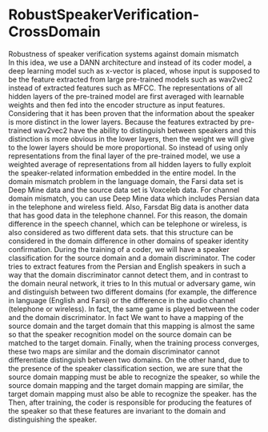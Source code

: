 # RobustSpeakerVerification-CrossDomain
Robustness of speaker verification systems against domain mismatch</br>
In this idea, we use a DANN architecture and instead of its coder model, a deep learning model such as x-vector is placed, whose input is supposed to be the feature extracted from large pre-trained models such as wav2vec2 instead of extracted features such as MFCC. The representations of all hidden layers of the pre-trained model are first averaged with learnable weights and then fed into the encoder structure as input features. Considering that it has been proven that the information about the speaker is more distinct in the lower layers. Because the features extracted by pre-trained wav2vec2 have the ability to distinguish between speakers and this distinction is more obvious in the lower layers, then the weight we will give to the lower layers should be more proportional. So instead of using only representations from the final layer of the pre-trained model, we use a weighted average of representations from all hidden layers to fully exploit the speaker-related information embedded in the entire model. In the domain mismatch problem in the language domain, the Farsi data set is Deep Mine data and the source data set is Voxceleb data. For channel domain mismatch, you can use Deep Mine data which includes Persian data in the telephone and wireless field. Also, Farsdat Big data is another data that has good data in the telephone channel. For this reason, the domain difference in the speech channel, which can be telephone or wireless, is also considered as two different data sets. that this structure can be considered in the domain difference in other domains of speaker identity confirmation. During the training of a coder, we will have a speaker classification for the source domain and a domain discriminator. The coder tries to extract features from the Persian and English speakers in such a way that the domain discriminator cannot detect them, and in contrast to the domain neural network, it tries to In this mutual or adversary game, win and distinguish between two different domains (for example, the difference in language (English and Farsi) or the difference in the audio channel (telephone or wireless). In fact, the same game is played between the coder and the domain discriminator. In fact We want to have a mapping of the source domain and the target domain that this mapping is almost the same so that the speaker recognition model on the source domain can be matched to the target domain. Finally, when the training process converges, these two maps are similar and the domain discriminator cannot differentiate distinguish between two domains. On the other hand, due to the presence of the speaker classification section, we are sure that the source domain mapping must be able to recognize the speaker, so while the source domain mapping and the target domain mapping are similar, the target domain mapping must also be able to recognize the speaker. has the Then, after training, the coder is responsible for producing the features of the speaker so that these features are invariant to the domain and distinguishing the speaker.
